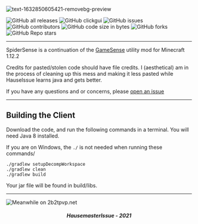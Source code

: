 ![text-1632850605421-removebg-preview](https://user-images.githubusercontent.com/90464553/135137515-6f79ff51-c026-43ca-a54e-1c1c6336996c.png)

![GitHub all releases](https://img.shields.io/github/downloads/hausemasterissue/spidersense/total?logo=github) ![GitHub clickgui](https://img.shields.io/badge/clickgui%20key-O-1?logo=Github) ![GitHub issues](https://img.shields.io/github/issues/hausemasterissue/spidersense?logo=Github) ![GitHub contributors](https://img.shields.io/github/contributors/hausemasterissue/spidersense?logo=github) ![GitHub code size in bytes](https://img.shields.io/github/languages/code-size/hausemasterissue/spidersense?label=code%20pasted) ![GitHub forks](https://img.shields.io/github/forks/hausemasterissue/spidersense?logo=github) ![GitHub Repo stars](https://img.shields.io/github/stars/hausemasterissue/spidersense?logo=github)

---

SpiderSense is a continuation of the [GameSense](https://github.com/IUDevman/gamesense-client) utility mod for Minecraft 1.12.2

Credits for pasted/stolen code should have file credits. I (aesthetical) am in the process of cleaning up this mess and making it less pasted while HauseIssue learns java and gets better.

If you have any questions and or concerns, please [open an issue](https://github.com/HausemasterIssue/spidersense/issues/new)

---

## Building the Client

Download the code, and run the following commands in a terminal. You will need Java 8 installed.

If you are on Windows, the `./`  is not needed when running these commands/

```
./gradlew setupDecompWorkspace
./gradlew clean
./gradlew build
```

Your jar file will be found in build/libs. 

---

![Meanwhile on 2b2tpvp.net](https://i.imgflip.com/5tq4p2.jpg)

<h5 align="center">HausemasterIssue - 2021</h5>
